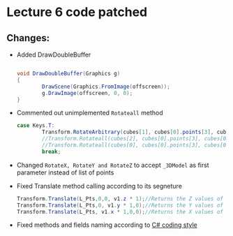 # Lecture 6 code patched

## Changes:
+ Added DrawDoubleBuffer
	```c#

	void DrawDoubleBuffer(Graphics g)
    {
            DrawScene(Graphics.FromImage(offscreen));
            g.DrawImage(offscreen, 0, 0);
    }

	```
+ Commented out unimplemented `Rotateall` method
    ```c#
    case Keys.T:
            Transform.RotateArbitrary(cubes[1], cubes[0].points[3], cubes[0].points[7], 1);
            //Transform.Rotateall(cubes[2], cubes[0].points[3], cubes[0].points[7], 1);
            //Transform.Rotateall(cubes[0], cubes[0].points[3], cubes[0].points[7], 1);
            break;
    ```
+   Changed `RotateX, RotateY and RotateZ` to accept `_3DModel` as first parameter instead of list of points

+ Fixed Translate method calling according to its segneture
    ```c#
    Transform.Translate(L_Pts,0,0, v1.z * 1);//Returns the Z values of v1 to original place
    Transform.Translate(L_Pts,0, v1.y * 1,0);//Returns the Y values of v1 to original place
    Transform.Translate(L_Pts, v1.x * 1,0,0);//Returns the X values of v1 to original place
    ```

+ Fixed methods and fields naming according to [C# coding style](https://github.com/ktaranov/naming-convention/blob/master/C%23%20Coding%20Standards%20and%20Naming%20Conventions.md)